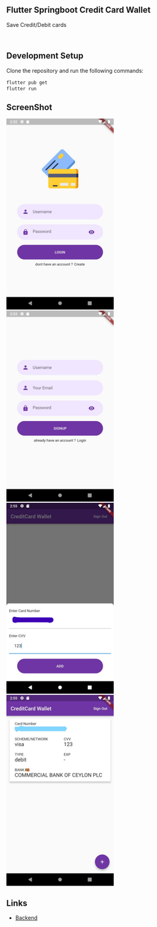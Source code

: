 ## Flutter Springboot Credit Card Wallet

Save Credit/Debit cards 

<br>

## Development Setup
Clone the repository and run the following commands:
```
flutter pub get
flutter run
```

## ScreenShot

<img src="assets/images/img1.jpg" height="500em" />&nbsp;<img src="assets/images/img2.jpg" height="500em" />&nbsp;<img src="assets/images/img3.jpg" height="500em" />&nbsp;<img src="assets/images/img4.jpg" height="500em" />

## Links

* [Backend](https://github.com/nihara96/creditcard_wallet_backend.git)

